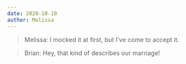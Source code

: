 ```yaml
---
date: 2020-10-10
author: Melissa
---
```


> Melissa: I mocked it at first, but I've come to accept it.

> Brian: Hey, that kind of describes our marriage!